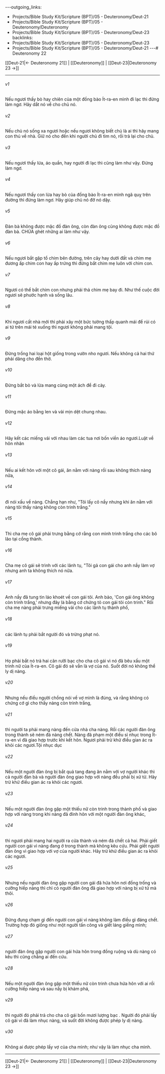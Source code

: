 ---outgoing_links:
  - Projects/Bible Study Kit/Scripture (BPT)/05 - Deuteronomy/Deut-21
  - Projects/Bible Study Kit/Scripture (BPT)/05 - Deuteronomy/Deuteronomy
  - Projects/Bible Study Kit/Scripture (BPT)/05 - Deuteronomy/Deut-23
backlinks:
  - Projects/Bible Study Kit/Scripture (BPT)/05 - Deuteronomy/Deut-23
  - Projects/Bible Study Kit/Scripture (BPT)/05 - Deuteronomy/Deut-21
---# Deuteronomy 22

[[Deut-21|← Deuteronomy 21]] | [[Deuteronomy]] | [[Deut-23|Deuteronomy 23 →]]
***



###### v1 
Nếu ngươi thấy bò hay chiên của một đồng bào Ít-ra-en mình đi lạc thì đừng làm ngơ. Hãy dắt nó về cho chủ nó. 

###### v2 
Nếu chủ nó sống xa ngươi hoặc nếu ngươi không biết chủ là ai thì hãy mang con thú về nhà. Giữ nó cho đến khi người chủ đi tìm nó, rồi trả lại cho chủ. 

###### v3 
Nếu ngươi thấy lừa, áo quần, hay người đi lạc thì cũng làm như vậy. Đừng làm ngơ. 

###### v4 
Nếu ngươi thấy con lừa hay bò của đồng bào Ít-ra-en mình ngã quỵ trên đường thì đừng làm ngơ. Hãy giúp chủ nó đỡ nó dậy. 

###### v5 
Đàn bà không được mặc đồ đàn ông, còn đàn ông cũng không được mặc đồ đàn bà. CHÚA ghét những ai làm như vậy. 

###### v6 
Nếu ngươi bắt gặp tổ chim bên đường, trên cây hay dưới đất và chim mẹ đương ấp chim con hay ấp trứng thì đừng bắt chim mẹ luôn với chim con. 

###### v7 
Ngươi có thể bắt chim con nhưng phải thả chim mẹ bay đi. Như thế cuộc đời ngươi sẽ phước hạnh và sống lâu. 

###### v8 
Khi ngươi cất nhà mới thì phải xây một bức tường thấp quanh mái để rủi có ai từ trên mái té xuống thì ngươi không phải mang tội. 

###### v9 
Đừng trồng hai loại hột giống trong vườn nho ngươi. Nếu không cả hai thứ phải dâng cho đền thờ. 

###### v10 
Đừng bắt bò và lừa mang cùng một ách để đi cày. 

###### v11 
Đừng mặc áo bằng len và vải mịn dệt chung nhau. 

###### v12 
Hãy kết các miếng vải với nhau làm các tua nơi bốn viền áo ngươi.Luật về hôn nhân 

###### v13 
Nếu ai kết hôn với một cô gái, ăn nằm với nàng rồi sau không thích nàng nữa, 

###### v14 
đi nói xấu về nàng. Chẳng hạn như, "Tôi lấy cô nầy nhưng khi ăn nằm với nàng tôi thấy nàng không còn trinh trắng." 

###### v15 
Thì cha mẹ cô gái phải trưng bằng cớ rằng con mình trinh trắng cho các bô lão tại cổng thành. 

###### v16 
Cha mẹ cô gái sẽ trình với các lãnh tụ, "Tôi gả con gái cho anh nầy làm vợ nhưng anh ta không thích nó nữa. 

###### v17 
Anh nầy đã tung tin láo khoét về con gái tôi. Anh bảo, 'Con gái ông không còn trinh trắng,' nhưng đây là bằng cớ chứng tỏ con gái tôi còn trinh." Rồi cha mẹ nàng phải trưng miếng vải cho các lãnh tụ thành phố, 

###### v18 
các lãnh tụ phải bắt người đó và trừng phạt nó. 

###### v19 
Họ phải bắt nó trả hai cân rưỡi bạc cho cha cô gái vì nó đã bêu xấu một trinh nữ của Ít-ra-en. Cô gái đó sẽ vẫn là vợ của nó. Suốt đời nó không thể ly dị nàng. 

###### v20 
Nhưng nếu điều người chồng nói về vợ mình là đúng, và rằng không có chứng cớ gì cho thấy nàng còn trinh trắng, 

###### v21 
thì người ta phải mang nàng đến cửa nhà cha nàng. Rồi các người đàn ông trong thành sẽ ném đá nàng chết. Nàng đã phạm một điều sỉ nhục trong Ít-ra-en vì đã giao hợp trước khi kết hôn. Ngươi phải trừ khử điều gian ác ra khỏi các ngươi.Tội nhục dục 

###### v22 
Nếu một người đàn ông bị bắt quả tang đang ăn nằm với vợ người khác thì cả người đàn bà và người đàn ông giao hợp với nàng đều phải bị xử tử. Hãy trừ khử điều gian ác ra khỏi các ngươi. 

###### v23 
Nếu một người đàn ông gặp một thiếu nữ còn trinh trong thành phố và giao hợp với nàng trong khi nàng đã đính hôn với một người đàn ông khác, 

###### v24 
thì ngươi phải mang hai người ra cửa thành và ném đá chết cả hai. Phải giết người con gái vì nàng đang ở trong thành mà không kêu cứu. Phải giết người đàn ông vì giao hợp với vợ của người khác. Hãy trừ khử điều gian ác ra khỏi các ngươi. 

###### v25 
Nhưng nếu người đàn ông gặp người con gái đã hứa hôn nơi đồng trống và cưỡng hiếp nàng thì chỉ có người đàn ông đã giao hợp với nàng bị xử tử mà thôi. 

###### v26 
Đừng đụng chạm gì đến người con gái vì nàng không làm điều gì đáng chết. Trường hợp đó giống như một người tấn công và giết láng giềng mình; 

###### v27 
người đàn ông gặp người con gái hứa hôn trong đồng ruộng và dù nàng có kêu thì cũng chẳng ai đến cứu. 

###### v28 
Nếu một người đàn ông gặp một thiếu nữ còn trinh chưa hứa hôn với ai rồi cưỡng hiếp nàng và sau nầy bị khám phá, 

###### v29 
thì người đó phải trả cho cha cô gái bốn mươi lượng bạc . Người đó phải lấy cô gái vì đã làm nhục nàng, và suốt đời không được phép ly dị nàng. 

###### v30 
Không ai được phép lấy vợ của cha mình; như vậy là làm nhục cha mình.

***
[[Deut-21|← Deuteronomy 21]] | [[Deuteronomy]] | [[Deut-23|Deuteronomy 23 →]]
